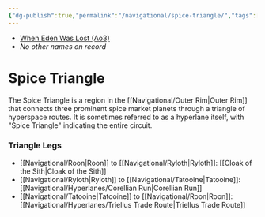 ```yaml
---
{"dg-publish":true,"permalink":"/navigational/spice-triangle/","tags":["map","hyperlane","outerrim","region"]}
---
```


- [When Eden Was Lost (Ao3)](https://archiveofourown.org/works/19334440/chapters/45992584)
- *No other names on record*
# Spice Triangle

The Spice Triangle is a region in the [[Navigational/Outer Rim\|Outer Rim]] that connects three prominent spice market planets through a triangle of hyperspace routes. It is sometimes referred to as a hyperlane itself, with "Spice Triangle" indicating the entire circuit.

### Triangle Legs

* [[Navigational/Roon\|Roon]] to [[Navigational/Ryloth\|Ryloth]]: [[Cloak of the Sith\|Cloak of the Sith]]
* [[Navigational/Ryloth\|Ryloth]] to [[Navigational/Tatooine\|Tatooine]]: [[Navigational/Hyperlanes/Corellian Run\|Corellian Run]]
* [[Navigational/Tatooine\|Tatooine]] to [[Navigational/Roon\|Roon]]: [[Navigational/Hyperlanes/Triellus Trade Route\|Triellus Trade Route]]